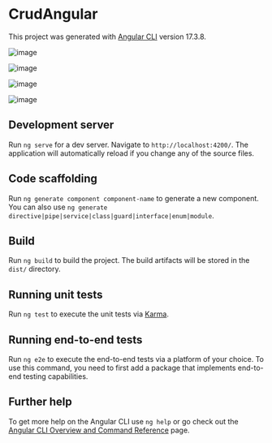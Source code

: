 # CrudAngular

This project was generated with [Angular CLI](https://github.com/angular/angular-cli) version 17.3.8.

![image](https://github.com/user-attachments/assets/a3e6193c-3a7d-42fa-a17a-b3cdf9d2145f)

![image](https://github.com/user-attachments/assets/7f3685aa-5d48-4edd-b44a-e8e54a81a9d6)

![image](https://github.com/user-attachments/assets/175f3f7d-2a0e-4e1e-8704-f5197f6c2ff8)


![image](https://github.com/user-attachments/assets/06116179-5651-47f7-ba23-658cded92d56)



## Development server

Run `ng serve` for a dev server. Navigate to `http://localhost:4200/`. The application will automatically reload if you change any of the source files.

## Code scaffolding

Run `ng generate component component-name` to generate a new component. You can also use `ng generate directive|pipe|service|class|guard|interface|enum|module`.

## Build

Run `ng build` to build the project. The build artifacts will be stored in the `dist/` directory.

## Running unit tests

Run `ng test` to execute the unit tests via [Karma](https://karma-runner.github.io).

## Running end-to-end tests

Run `ng e2e` to execute the end-to-end tests via a platform of your choice. To use this command, you need to first add a package that implements end-to-end testing capabilities.

## Further help

To get more help on the Angular CLI use `ng help` or go check out the [Angular CLI Overview and Command Reference](https://angular.io/cli) page.
